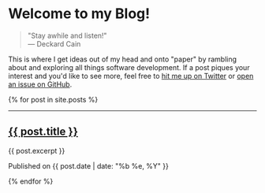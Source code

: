 # Welcome to my Blog!

> "Stay awhile and listen!"<br>
> — Deckard Cain

This is where I get ideas out of my head and onto "paper" by rambling about and exploring all things software development. If a post piques your interest and you'd like to see more, feel free to [hit me up on Twitter](https://twitter.com/dillon_redding) or [open an issue on GitHub](https://github.com/dillonredding/dillonredding.github.io/issues/new).

{% for post in site.posts %}

<hr/>
<h2>
  <a href="{{ post.url }}">{{ post.title }}</a>
</h2>
<p class="excerpt">{{ post.excerpt }}</p>
<p>Published on {{ post.date | date: "%b %e, %Y" }}</p>

{% endfor %}
